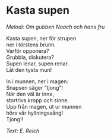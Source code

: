 # Kasta supen
*Melodi: Om gubben Noach och hans fru*

Kasta supen, ner för strupen  
ner i törstens brunn.  
Varför opponera?  
Grubbla, diskutera?  
Supen lenar, supen renar.  
Låt den tysta mun!  

In i munnen, ner i magen:  
Snapsen säger ”tjong”!  
När den väl är inne,  
stortrivs kropp och sinne.  
Upp från magen, ut ur munnen  
hörs vår hyllningssång!  
Tjong!!  

*Text: E. Reich*